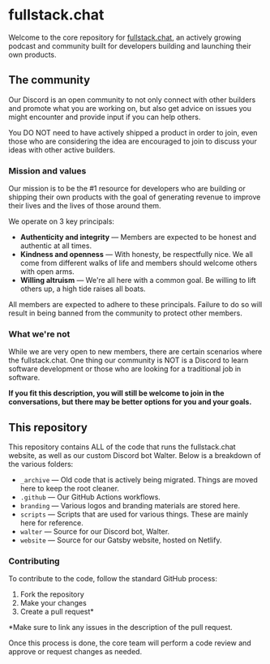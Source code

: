 # fullstack.chat

Welcome to the core repository for [fullstack.chat](https://fullstack.chat), an actively growing podcast and community built for developers building and launching their own products.

## The community

Our Discord is an open community to not only connect with other builders and promote what you are working on, but also get advice on issues you might encounter and provide input if you can help others.

You DO NOT need to have actively shipped a product in order to join, even those who are considering the idea are encouraged to join to discuss your ideas with other active builders.

### Mission and values

Our mission is to be the #1 resource for developers who are building or shipping their own products with the goal of generating revenue to improve their lives and the lives of those around them.

We operate on 3 key principals:

- **Authenticity and integrity** &mdash; Members are expected to be honest and authentic at all times.
- **Kindness and openness** &mdash; With honesty, be respectfully nice. We all come from different walks of life and members should welcome others with open arms.
- **Willing altruism** &mdash; We're all here with a common goal. Be willing to lift others up, a high tide raises all boats.

All members are expected to adhere to these principals. Failure to do so will result in being banned from the community to protect other members.

### What we're not

While we are very open to new members, there are certain scenarios where the fullstack.chat. One thing our community is NOT is a Discord to learn software development or those who are looking for a traditional job in software.

**If you fit this description, you will still be welcome to join in the conversations, but there may be better options for you and your goals.**

## This repository

This repository contains ALL of the code that runs the fullstack.chat website, as well as our custom Discord bot Walter. Below is a breakdown of the various folders:

- `_archive` &mdash; Old code that is actively being migrated. Things are moved here to keep the root cleaner.
- `.github` &mdash; Our GitHub Actions workflows.
- `branding` &mdash; Various logos and branding materials are stored here.
- `scripts` &mdash; Scripts that are used for various things. These are mainly here for reference.
- `walter` &mdash; Source for our Discord bot, Walter.
- `website` &mdash; Source for our Gatsby website, hosted on Netlify.


### Contributing

To contribute to the code, follow the standard GitHub process:

1. Fork the repository
2. Make your changes
3. Create a pull request*

*Make sure to link any issues in the description of the pull request.

Once this process is done, the core team will perform a code review and approve or request changes as needed.